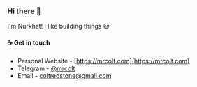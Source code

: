 ### Hi there 👋

I'm Nurkhat! I like building things 😃

#### ☕️ Get in touch
- Personal Website - [https://mrcolt.com](https://mrcolt.com)
- Telegram - [@mrcolt](https://t.me/mrcolt)
- Email - [coltredstone@gmail.com](mailto:coltredstone@gmail.com)